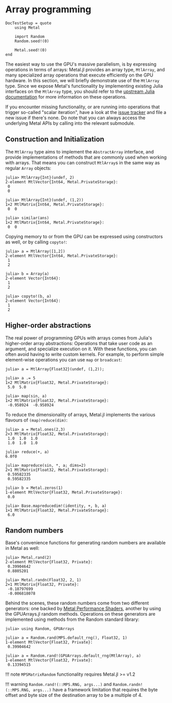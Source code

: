 # Array programming

```@meta
DocTestSetup = quote
    using Metal

    import Random
    Random.seed!(0)

    Metal.seed!(0)
end
```

The easiest way to use the GPU's massive parallelism, is by expressing operations in terms
of arrays: Metal.jl provides an array type, `MtlArray`, and many specialized array operations
that execute efficiently on the GPU hardware. In this section, we will briefly demonstrate
use of the `MtlArray` type. Since we expose Metal's functionality by implementing existing
Julia interfaces on the `MtlArray` type, you should refer to the [upstream Julia
documentation](https://docs.julialang.org) for more information on these operations.

If you encounter missing functionality, or are running into operations that trigger
so-called "scalar iteration", have a look at the [issue
tracker](https://github.com/JuliaGPU/Metal.jl/issues) and file a new issue if there's none.
Do note that you can always access the underlying Metal APIs by calling into the relevant
submodule.


## Construction and Initialization

The `MtlArray` type aims to implement the `AbstractArray` interface, and provide
implementations of methods that are commonly used when working with arrays. That means you
can construct `MtlArray`s in the same way as regular `Array` objects:

```jldoctest
julia> MtlArray{Int}(undef, 2)
2-element MtlVector{Int64, Metal.PrivateStorage}:
 0
 0

julia> MtlArray{Int}(undef, (1,2))
1×2 MtlMatrix{Int64, Metal.PrivateStorage}:
 0  0

julia> similar(ans)
1×2 MtlMatrix{Int64, Metal.PrivateStorage}:
 0  0
```

Copying memory to or from the GPU can be expressed using constructors as well, or by calling
`copyto!`:

```jldoctest
julia> a = MtlArray([1,2])
2-element MtlVector{Int64, Metal.PrivateStorage}:
 1
 2

julia> b = Array(a)
2-element Vector{Int64}:
 1
 2

julia> copyto!(b, a)
2-element Vector{Int64}:
 1
 2
```


## Higher-order abstractions

The real power of programming GPUs with arrays comes from Julia's higher-order array
abstractions: Operations that take user code as an argument, and specialize execution on it.
With these functions, you can often avoid having to write custom kernels. For example, to
perform simple element-wise operations you can use `map` or `broadcast`:

```jldoctest
julia> a = MtlArray{Float32}(undef, (1,2));

julia> a .= 5
1×2 MtlMatrix{Float32, Metal.PrivateStorage}:
 5.0  5.0

julia> map(sin, a)
1×2 MtlMatrix{Float32, Metal.PrivateStorage}:
 -0.958924  -0.958924
```

To reduce the dimensionality of arrays, Metal.jl implements the various flavours of
`(map)reduce(dim)`:

```jldoctest
julia> a = Metal.ones(2,3)
2×3 MtlMatrix{Float32, Metal.PrivateStorage}:
 1.0  1.0  1.0
 1.0  1.0  1.0

julia> reduce(+, a)
6.0f0

julia> mapreduce(sin, *, a; dims=2)
2×1 MtlMatrix{Float32, Metal.PrivateStorage}:
 0.59582335
 0.59582335

julia> b = Metal.zeros(1)
1-element MtlVector{Float32, Metal.PrivateStorage}:
 0.0

julia> Base.mapreducedim!(identity, +, b, a)
1×1 MtlMatrix{Float32, Metal.PrivateStorage}:
 6.0
```

## Random numbers

Base's convenience functions for generating random numbers are available in Metal as well:

```jldoctest
julia> Metal.rand(2)
2-element MtlVector{Float32, Private}:
 0.39904642
 0.8805201

julia> Metal.randn(Float32, 2, 1)
2×1 MtlMatrix{Float32, Private}:
 -0.18797699
 -0.006818078
```

Behind the scenes, these random numbers come from two different generators: one backed by
[Metal Performance Shaders](https://developer.apple.com/documentation/metalperformanceshaders/mpsmatrixrandom?language=objc),
another by using the GPUArrays.jl random methods. Operations on these generators are implemented using methods from the Random
standard library:

```jldoctest
julia> using Random, GPUArrays

julia> a = Random.rand(MPS.default_rng(), Float32, 1)
1-element MtlVector{Float32, Private}:
 0.39904642

julia> a = Random.rand!(GPUArrays.default_rng(MtlArray), a)
1-element MtlVector{Float32, Private}:
 0.13394515
```

!!! note
    `MPSMatrixRandom` functionality requires Metal.jl >= v1.2

!!! warning
    `Random.rand!(::MPS.RNG, args...)` and `Random.randn!(::MPS.RNG, args...)` have a framework limitation that requires the byte offset and byte size of the destination array to be a multiple of 4.
